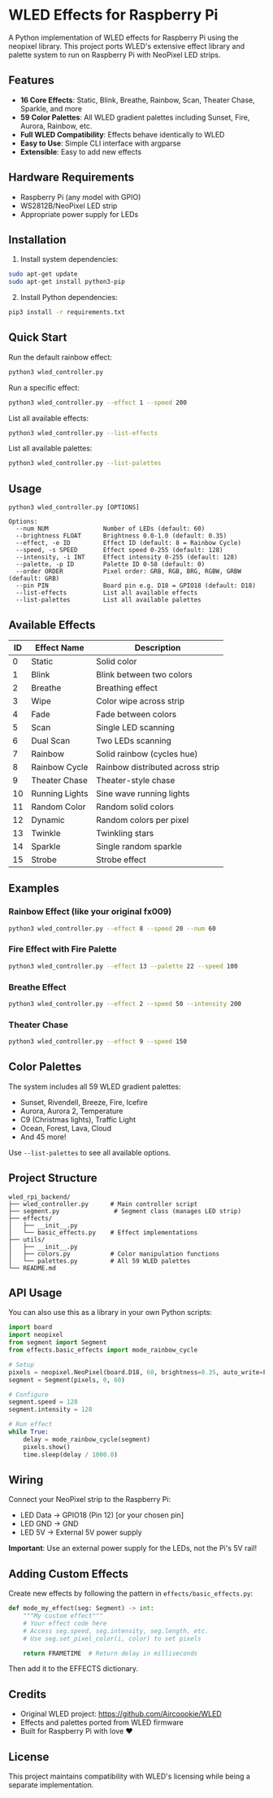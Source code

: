 # WLED Effects for Raspberry Pi

A Python implementation of WLED effects for Raspberry Pi using the neopixel library. This project ports WLED's extensive effect library and palette system to run on Raspberry Pi with NeoPixel LED strips.

## Features

- **16 Core Effects**: Static, Blink, Breathe, Rainbow, Scan, Theater Chase, Sparkle, and more
- **59 Color Palettes**: All WLED gradient palettes including Sunset, Fire, Aurora, Rainbow, etc.
- **Full WLED Compatibility**: Effects behave identically to WLED
- **Easy to Use**: Simple CLI interface with argparse
- **Extensible**: Easy to add new effects

## Hardware Requirements

- Raspberry Pi (any model with GPIO)
- WS2812B/NeoPixel LED strip
- Appropriate power supply for LEDs

## Installation

1. Install system dependencies:
```bash
sudo apt-get update
sudo apt-get install python3-pip
```

2. Install Python dependencies:
```bash
pip3 install -r requirements.txt
```

## Quick Start

Run the default rainbow effect:
```bash
python3 wled_controller.py
```

Run a specific effect:
```bash
python3 wled_controller.py --effect 1 --speed 200
```

List all available effects:
```bash
python3 wled_controller.py --list-effects
```

List all available palettes:
```bash
python3 wled_controller.py --list-palettes
```

## Usage

```
python3 wled_controller.py [OPTIONS]

Options:
  --num NUM               Number of LEDs (default: 60)
  --brightness FLOAT      Brightness 0.0-1.0 (default: 0.35)
  --effect, -e ID         Effect ID (default: 8 = Rainbow Cycle)
  --speed, -s SPEED       Effect speed 0-255 (default: 128)
  --intensity, -i INT     Effect intensity 0-255 (default: 128)
  --palette, -p ID        Palette ID 0-58 (default: 0)
  --order ORDER           Pixel order: GRB, RGB, BRG, RGBW, GRBW (default: GRB)
  --pin PIN               Board pin e.g. D18 = GPIO18 (default: D18)
  --list-effects          List all available effects
  --list-palettes         List all available palettes
```

## Available Effects

| ID | Effect Name | Description |
|----|-------------|-------------|
| 0  | Static      | Solid color |
| 1  | Blink       | Blink between two colors |
| 2  | Breathe     | Breathing effect |
| 3  | Wipe        | Color wipe across strip |
| 4  | Fade        | Fade between colors |
| 5  | Scan        | Single LED scanning |
| 6  | Dual Scan   | Two LEDs scanning |
| 7  | Rainbow     | Solid rainbow (cycles hue) |
| 8  | Rainbow Cycle | Rainbow distributed across strip |
| 9  | Theater Chase | Theater-style chase |
| 10 | Running Lights | Sine wave running lights |
| 11 | Random Color | Random solid colors |
| 12 | Dynamic     | Random colors per pixel |
| 13 | Twinkle     | Twinkling stars |
| 14 | Sparkle     | Single random sparkle |
| 15 | Strobe      | Strobe effect |

## Examples

### Rainbow Effect (like your original fx009)
```bash
python3 wled_controller.py --effect 8 --speed 20 --num 60
```

### Fire Effect with Fire Palette
```bash
python3 wled_controller.py --effect 13 --palette 22 --speed 100
```

### Breathe Effect
```bash
python3 wled_controller.py --effect 2 --speed 50 --intensity 200
```

### Theater Chase
```bash
python3 wled_controller.py --effect 9 --speed 150
```

## Color Palettes

The system includes all 59 WLED gradient palettes:
- Sunset, Rivendell, Breeze, Fire, Icefire
- Aurora, Aurora 2, Temperature
- C9 (Christmas lights), Traffic Light
- Ocean, Forest, Lava, Cloud
- And 45 more!

Use `--list-palettes` to see all available options.

## Project Structure

```
wled_rpi_backend/
├── wled_controller.py      # Main controller script
├── segment.py               # Segment class (manages LED strip)
├── effects/
│   ├── __init__.py
│   └── basic_effects.py    # Effect implementations
├── utils/
│   ├── __init__.py
│   ├── colors.py           # Color manipulation functions
│   └── palettes.py         # All 59 WLED palettes
└── README.md
```

## API Usage

You can also use this as a library in your own Python scripts:

```python
import board
import neopixel
from segment import Segment
from effects.basic_effects import mode_rainbow_cycle

# Setup
pixels = neopixel.NeoPixel(board.D18, 60, brightness=0.35, auto_write=False)
segment = Segment(pixels, 0, 60)

# Configure
segment.speed = 128
segment.intensity = 128

# Run effect
while True:
    delay = mode_rainbow_cycle(segment)
    pixels.show()
    time.sleep(delay / 1000.0)
```

## Wiring

Connect your NeoPixel strip to the Raspberry Pi:
- LED Data → GPIO18 (Pin 12) [or your chosen pin]
- LED GND → GND
- LED 5V → External 5V power supply

**Important**: Use an external power supply for the LEDs, not the Pi's 5V rail!

## Adding Custom Effects

Create new effects by following the pattern in `effects/basic_effects.py`:

```python
def mode_my_effect(seg: Segment) -> int:
    """My custom effect"""
    # Your effect code here
    # Access seg.speed, seg.intensity, seg.length, etc.
    # Use seg.set_pixel_color(i, color) to set pixels

    return FRAMETIME  # Return delay in milliseconds
```

Then add it to the EFFECTS dictionary.

## Credits

- Original WLED project: https://github.com/Aircoookie/WLED
- Effects and palettes ported from WLED firmware
- Built for Raspberry Pi with love ❤️

## License

This project maintains compatibility with WLED's licensing while being a separate implementation.
